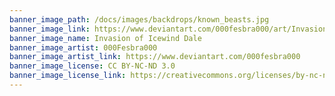 ```yaml
---
banner_image_path: /docs/images/backdrops/known_beasts.jpg
banner_image_link: https://www.deviantart.com/000fesbra000/art/Invasion-of-Icewind-Dale-805560238
banner_image_name: Invasion of Icewind Dale
banner_image_artist: 000Fesbra000
banner_image_artist_link: https://www.deviantart.com/000fesbra000
banner_image_license: CC BY-NC-ND 3.0
banner_image_license_link: https://creativecommons.org/licenses/by-nc-nd/3.0/
---
```

